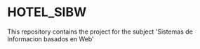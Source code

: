 # HOTEL_SIBW
This repository contains the project for the subject 'Sistemas de Informacion basados en Web'
